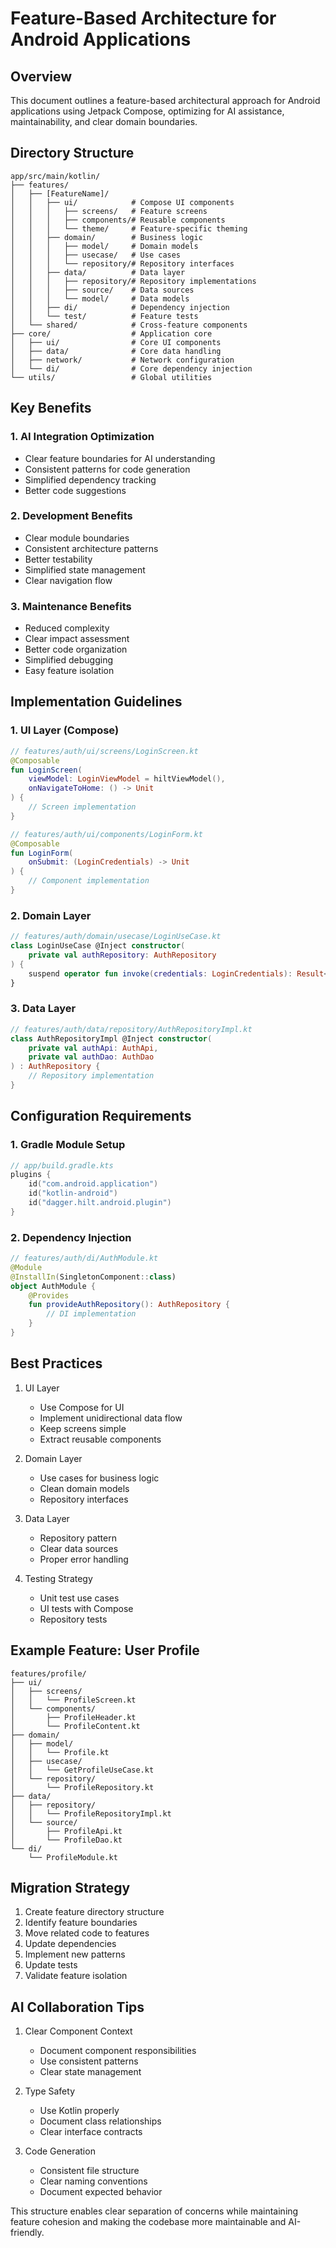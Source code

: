 # Feature-Based Architecture for Android Applications

## Overview
This document outlines a feature-based architectural approach for Android applications using Jetpack Compose, optimizing for AI assistance, maintainability, and clear domain boundaries.

## Directory Structure
```
app/src/main/kotlin/
├── features/
│   ├── [FeatureName]/
│   │   ├── ui/            # Compose UI components
│   │   │   ├── screens/   # Feature screens
│   │   │   ├── components/# Reusable components
│   │   │   └── theme/     # Feature-specific theming
│   │   ├── domain/        # Business logic
│   │   │   ├── model/     # Domain models
│   │   │   ├── usecase/   # Use cases
│   │   │   └── repository/# Repository interfaces
│   │   ├── data/          # Data layer
│   │   │   ├── repository/# Repository implementations
│   │   │   ├── source/    # Data sources
│   │   │   └── model/     # Data models
│   │   ├── di/            # Dependency injection
│   │   └── test/          # Feature tests
│   └── shared/            # Cross-feature components
├── core/                  # Application core
│   ├── ui/                # Core UI components
│   ├── data/              # Core data handling
│   ├── network/           # Network configuration
│   └── di/                # Core dependency injection
└── utils/                 # Global utilities
```

## Key Benefits

### 1. AI Integration Optimization
- Clear feature boundaries for AI understanding
- Consistent patterns for code generation
- Simplified dependency tracking
- Better code suggestions

### 2. Development Benefits
- Clear module boundaries
- Consistent architecture patterns
- Better testability
- Simplified state management
- Clear navigation flow

### 3. Maintenance Benefits
- Reduced complexity
- Clear impact assessment
- Better code organization
- Simplified debugging
- Easy feature isolation

## Implementation Guidelines

### 1. UI Layer (Compose)
```kotlin
// features/auth/ui/screens/LoginScreen.kt
@Composable
fun LoginScreen(
    viewModel: LoginViewModel = hiltViewModel(),
    onNavigateToHome: () -> Unit
) {
    // Screen implementation
}

// features/auth/ui/components/LoginForm.kt
@Composable
fun LoginForm(
    onSubmit: (LoginCredentials) -> Unit
) {
    // Component implementation
}
```

### 2. Domain Layer
```kotlin
// features/auth/domain/usecase/LoginUseCase.kt
class LoginUseCase @Inject constructor(
    private val authRepository: AuthRepository
) {
    suspend operator fun invoke(credentials: LoginCredentials): Result<User>
}
```

### 3. Data Layer
```kotlin
// features/auth/data/repository/AuthRepositoryImpl.kt
class AuthRepositoryImpl @Inject constructor(
    private val authApi: AuthApi,
    private val authDao: AuthDao
) : AuthRepository {
    // Repository implementation
}
```

## Configuration Requirements

### 1. Gradle Module Setup
```kotlin
// app/build.gradle.kts
plugins {
    id("com.android.application")
    id("kotlin-android")
    id("dagger.hilt.android.plugin")
}
```

### 2. Dependency Injection
```kotlin
// features/auth/di/AuthModule.kt
@Module
@InstallIn(SingletonComponent::class)
object AuthModule {
    @Provides
    fun provideAuthRepository(): AuthRepository {
        // DI implementation
    }
}
```

## Best Practices

1. UI Layer
   - Use Compose for UI
   - Implement unidirectional data flow
   - Keep screens simple
   - Extract reusable components

2. Domain Layer
   - Use cases for business logic
   - Clean domain models
   - Repository interfaces

3. Data Layer
   - Repository pattern
   - Clear data sources
   - Proper error handling

4. Testing Strategy
   - Unit test use cases
   - UI tests with Compose
   - Repository tests

## Example Feature: User Profile

```
features/profile/
├── ui/
│   ├── screens/
│   │   └── ProfileScreen.kt
│   └── components/
│       ├── ProfileHeader.kt
│       └── ProfileContent.kt
├── domain/
│   ├── model/
│   │   └── Profile.kt
│   ├── usecase/
│   │   └── GetProfileUseCase.kt
│   └── repository/
│       └── ProfileRepository.kt
├── data/
│   ├── repository/
│   │   └── ProfileRepositoryImpl.kt
│   └── source/
│       ├── ProfileApi.kt
│       └── ProfileDao.kt
└── di/
    └── ProfileModule.kt
```

## Migration Strategy

1. Create feature directory structure
2. Identify feature boundaries
3. Move related code to features
4. Update dependencies
5. Implement new patterns
6. Update tests
7. Validate feature isolation

## AI Collaboration Tips

1. Clear Component Context
   - Document component responsibilities
   - Use consistent patterns
   - Clear state management

2. Type Safety
   - Use Kotlin properly
   - Document class relationships
   - Clear interface contracts

3. Code Generation
   - Consistent file structure
   - Clear naming conventions
   - Document expected behavior

This structure enables clear separation of concerns while maintaining feature cohesion and making the codebase more maintainable and AI-friendly.
